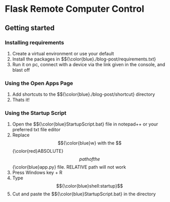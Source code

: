# Flask Remote Computer Control



## Getting started
### Installing requirements
1. Create a virtual environment or use your default
2. Install the packages in $${\color{blue}./blog-post/requirements.txt}
3. Run it on pc, connect with a device via the link given in the console, and blast off

### Using the Open Apps Page
1. Add shortcuts to the $${\color{blue}./blog-post/shortcut} directory
2. Thats it!

### Using the Startup Script
1. Open the $${\color{blue}StartupScript.bat} file in notepad++ or your preferred txt file editor
2. Replace $${\color{blue}w} with the $${\color{red}ABSOLUTE}$$ path of the $${\color{blue}app.py} file. RELATIVE path will not work
3. Press Windows key + R
4. Type $${\color{blue}shell:startup}$$
5. Cut and paste the $${\color{blue}StartupScript.bat} in the directory
